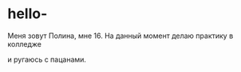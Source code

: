 # hello-

Меня зовут Полина, мне 16.  На данный момент  делаю практику в  колледже

и ругаюсь с пацанами.
